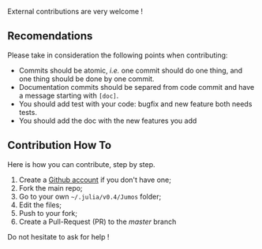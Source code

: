 External contributions are very welcome !

## Recomendations

Please take in consideration the following points when contributing:
 - Commits should be atomic, *i.e.* one commit should do one thing, and one thing should be done by one commit.
 - Documentation commits should be separed from code commit and have a message starting with `[doc]`.
 - You should add test with your code: bugfix and new feature both needs tests.
 - You should add the doc with the new features you add

## Contribution How To

Here is how you can contribute, step by step.

1. Create a [Github account](https://github.com/signup/free) if you don't have one;
2. Fork the main repo;
3. Go to your own `~/.julia/v0.4/Jumos` folder;
4. Edit the files;
5. Push to your fork;
6. Create a Pull-Request (PR) to the *master* branch

Do not hesitate to ask for help !
